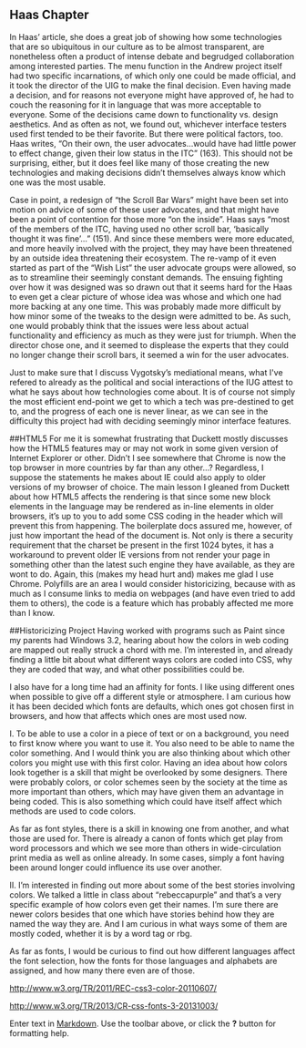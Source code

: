 ## Haas Chapter

In Haas’ article, she does a great job of showing how some technologies that are so ubiquitous in our culture as to be almost transparent, are nonetheless often a product of intense debate and begrudged collaboration among interested parties.  The menu function in the Andrew project itself had two specific incarnations, of which only one could be made official, and it took the director of the UIG to make the final decision.  Even having made a decision, and for reasons not everyone might have approved of, he had to couch the reasoning for it in language that was more acceptable to everyone. Some of the decisions came down to functionality vs. design aesthetics.  And as often as not, we found out, whichever interface testers used first tended to be their favorite.  But there were political factors, too.  Haas writes, “On their own, the user advocates…would have had little power to effect change, given their low status in the ITC” (163).  This should not be surprising, either, but it does feel like many of those creating the new technologies and making decisions didn’t themselves always know which one was the most usable.  

Case in point, a redesign of “the Scroll Bar Wars” might have been set into motion on advice of some of these user advocates, and that might have been a point of contention for those more “on the inside”.  Haas says “most of the members of the ITC, having used no other scroll bar, ‘basically thought it was fine’…” (151).  And since these members were more educated, and more heavily involved with the project, they may have been threatened by an outside idea threatening their ecosystem.  The re-vamp of it even started as part of the “Wish List” the user advocate groups were allowed, so as to streamline their seemingly constant demands.  The ensuing fighting over how it was designed was so drawn out that it seems hard for the Haas to even get a clear picture of whose idea was whose and which one had more backing at any one time.  This was probably made more difficult by how minor some of the tweaks to the design were admitted to be.  As such, one would probably think that the issues were less about actual functionality and efficiency as much as they were just for triumph.  When the director chose one, and it seemed to displease the experts that they could no longer change their scroll bars, it seemed a win for the user advocates.

Just to make sure that I discuss Vygotsky’s mediational means, what I've refered to already as the political and social interactions of the IUG attest to what he says about how technologies come about. It is of course not simply the most efficient end-point we get to which a tech was pre-destined to get to, and the progress of each one is never linear, as we can see in the difficulty this project had with deciding seemingly minor interface features.
    
##HTML5	
For me it is somewhat frustrating that Duckett mostly discusses how the HTML5 features may or may not work in some given version of Internet Explorer or other.  Didn’t I see somewhere that Chrome is now the top browser in more countries by far than any other...?  Regardless, I suppose the statements he makes about IE could also apply to older versions of my browser of choice. The main lesson I gleaned from Duckett about how HTML5 affects the rendering is that since some new block elements in the language may be rendered as in-line elements in older browsers, it’s up to you to add some CSS coding in the header which will prevent this from happening.  The boilerplate docs assured me, however, of just how important the head of the document is.  Not only is there a security requirement that the charset be present in the first 1024 bytes, it has a workaround to prevent older IE versions from not render your page in something other than the latest such engine they have available, as they are wont to do.  Again, this (makes my head hurt and) makes me glad I use Chrome.  Polyfills are an area I would consider historicizing, because with as much as I consume links to media on webpages (and have even tried to add them to others), the code is a feature which has probably affected me more than I know.

##Historicizing Project
Having worked with programs such as Paint since my parents had Windows 3.2, hearing about how the colors in web coding are mapped out really struck a chord with me.  I’m interested in, and already finding a little bit about what different ways colors are coded into CSS, why they are coded that way, and what other possibilities could be.

I also have for a long time had an affinity for fonts.  I like using different ones when possible to give off a different style or atmosphere.  I am curious how it has been decided which fonts are defaults, which ones got chosen first in browsers, and how that affects which ones are most used now.
    
I.	To be able to use a color in a piece of text or on a background, you need to first know where you want to use it.  You also need to be able to name the color something.  And I would think you are also thinking about which other colors you might use with this first color.  Having an idea about how colors look together is a skill that might be overlooked by some designers.  There were probably colors, or color schemes seen by the society at the time as more important than others, which may have given them an advantage in being coded.  This is also something which could have itself affect which methods are used to code colors.

As far as font styles, there is a skill in knowing one from another, and what those are used for.  There is already a canon of fonts which get play from word processors and which we see more than others in wide-circulation print media as well as online already.  In some cases, simply a font having been around longer could influence its use over another.
    
II.	I’m interested in finding out more about some of the best stories involving colors.  We talked a little in class about “rebeccapurple” and that’s a very specific example of how colors even get their names.  I’m sure there are newer colors besides that one which have stories behind how they are named the way they are.  And I am curious in what ways some of them are mostly coded, whether it is by a word tag or rbg.

As far as fonts, I would be curious to find out how different languages affect the font selection, how the fonts for those languages and alphabets are assigned, and how many there even are of those.
	
http://www.w3.org/TR/2011/REC-css3-color-20110607/

http://www.w3.org/TR/2013/CR-css-fonts-3-20131003/


Enter text in [Markdown](http://daringfireball.net/projects/markdown/). Use the toolbar above, or click the **?** button for formatting help.

